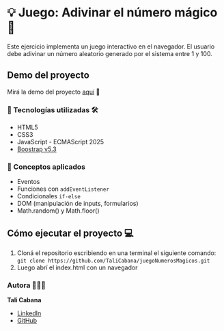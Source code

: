 # 💡 Juego: Adivinar el número mágico 🔮

Este ejercicio implementa un juego interactivo en el navegador. El usuario debe adivinar un número aleatorio generado por el sistema entre 1 y 100.

## Demo del proyecto

Mirá la demo del proyecto [aquí](https://numerostali.netlify.app/) 👀

### 🔧 Tecnologías utilizadas 🛠
- HTML5
- CSS3
- JavaScript - ECMAScript 2025
- [Boostrap v5.3](https://getbootstrap.com/)

### 🧠 Conceptos aplicados
- Eventos
- Funciones con `addEventListener`
- Condicionales `if-else`
- DOM (manipulación de inputs, formularios)
- Math.random() y Math.floor()

## Cómo ejecutar el proyecto 💻

1. Cloná el repositorio escribiendo en una terminal el siguiente comando: `git clone https://github.com/TaliCabana/juegoNumerosMagicos.git`
1. Luego abrí el index.html con un navegador

### Autora 👩🏽‍💻
**Tali Cabana** 
- [LinkedIn](https://www.linkedin.com/in/paula-cabana-ingenieraindustrial/)
- [GitHub](https://github.com/TaliCabana)
